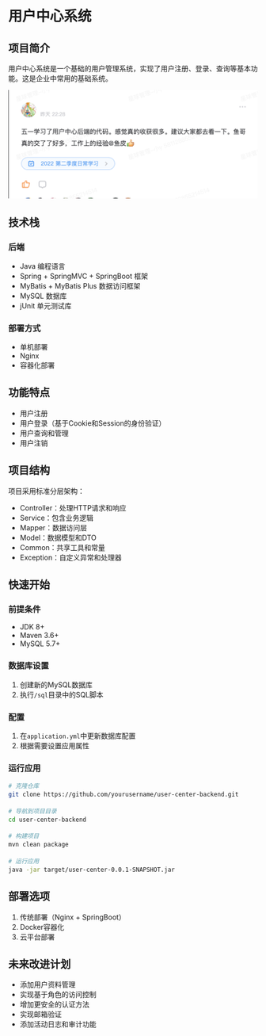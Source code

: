 # 用户中心系统

## 项目简介

用户中心系统是一个基础的用户管理系统，实现了用户注册、登录、查询等基本功能。这是企业中常用的基础系统。

![用户界面预览](./doc/img.png)

## 技术栈

### 后端

- Java 编程语言
- Spring + SpringMVC + SpringBoot 框架
- MyBatis + MyBatis Plus 数据访问框架
- MySQL 数据库
- jUnit 单元测试库

### 部署方式

- 单机部署
- Nginx
- 容器化部署

## 功能特点

- 用户注册
- 用户登录（基于Cookie和Session的身份验证）
- 用户查询和管理
- 用户注销

## 项目结构

项目采用标准分层架构：
- Controller：处理HTTP请求和响应
- Service：包含业务逻辑
- Mapper：数据访问层
- Model：数据模型和DTO
- Common：共享工具和常量
- Exception：自定义异常和处理器

## 快速开始

### 前提条件
- JDK 8+
- Maven 3.6+
- MySQL 5.7+

### 数据库设置
1. 创建新的MySQL数据库
2. 执行`/sql`目录中的SQL脚本

### 配置
1. 在`application.yml`中更新数据库配置
2. 根据需要设置应用属性

### 运行应用
```bash
# 克隆仓库
git clone https://github.com/yourusername/user-center-backend.git

# 导航到项目目录
cd user-center-backend

# 构建项目
mvn clean package

# 运行应用
java -jar target/user-center-0.0.1-SNAPSHOT.jar
```

## 部署选项

1. 传统部署（Nginx + SpringBoot）
2. Docker容器化
3. 云平台部署

## 未来改进计划

- 添加用户资料管理
- 实现基于角色的访问控制
- 增加更安全的认证方法
- 实现邮箱验证
- 添加活动日志和审计功能
